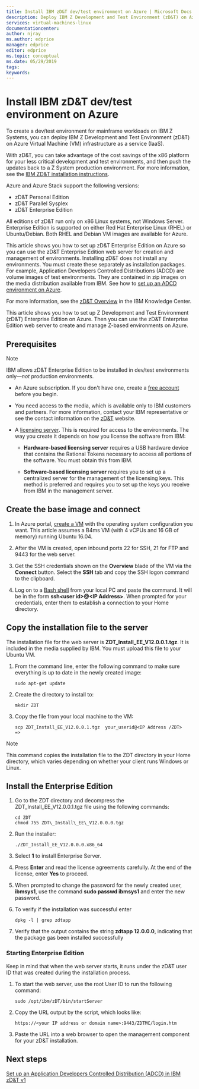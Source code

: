 ```yaml
---
title: Install IBM zD&T dev/test environment on Azure | Microsoft Docs
description: Deploy IBM Z Development and Test Environment (zD&T) on Azure Virtual Machine (VM) infrastructure as a service (IaaS).
services: virtual-machines-linux
documentationcenter:
author: njray
ms.author: edprice
manager: edprice
editor: edprice
ms.topic: conceptual
ms.date: 05/29/2019
tags:
keywords:
---
```


# Install IBM zD&T dev/test environment on Azure

To create a dev/test environment for mainframe workloads on IBM Z Systems, you can deploy IBM Z Development and Test Environment (zD&T) on Azure Virtual Machine (VM) infrastructure as a service (IaaS).

With zD&T, you can take advantage of the cost savings of the x86 platform for your less critical development and test environments, and then push the updates back to a Z System production environment. For more information, see the [IBM ZD&T installation instructions](https://www-01.ibm.com/support/docview.wss?uid=swg24044565#INSTALL).

Azure and Azure Stack support the following versions:

- zD&T Personal Edition
- zD&T Parallel Sysplex
- zD&T Enterprise Edition

All editions of zD&T run only on x86 Linux systems, not Windows Server. Enterprise Edition is supported on either Red Hat Enterprise Linux (RHEL) or Ubuntu/Debian. Both RHEL and Debian VM images are available for Azure.

This article shows you how to set up zD&T Enterprise Edition on Azure so you can use the zD&T Enterprise Edition web server for creation and management of environments. Installing zD&T does not install any environments. You must create these separately as installation packages. For example, Application Developers Controlled Distributions (ADCD) are volume images of test environments. They are contained in zip images on the media distribution available from IBM. See how to [set up an ADCD environment on Azure](demo.md).

For more information, see the [zD&T Overview](https://www.ibm.com/support/knowledgecenter/en/SSTQBD_12.0.0/com.ibm.zdt.overview.gs.doc/topics/c_product_overview.html) in the IBM Knowledge Center.

This article shows you how to set up Z Development and Test Environment (zD&T) Enterprise Edition on Azure. Then you can use the zD&T Enterprise Edition web server to create and manage Z-based environments on Azure.

## Prerequisites

> [!NOTE]
> IBM allows zD&T Enterprise Edition to be installed in dev/test environments only—*not* production environments.

- An Azure subscription. If you don't have one, create a [free account](https://azure.microsoft.com/free/?WT.mc_id=A261C142F) before you begin.

- You need access to the media, which is available only to IBM customers and partners. For more information, contact your IBM representative or see the contact information on the [zD&T](https://www.ibm.com/us-en/marketplace/z-systems-development-test-environment) website.

- A [licensing server](https://www.ibm.com/support/knowledgecenter/en/SSTQBD_12.0.0/com.ibm.zsys.rdt.tools.user.guide.doc/topics/zdt_ee.html). This is required for access to the environments. The way you create it depends on how you license the software from IBM:

     - **Hardware-based licensing server** requires a USB hardware device that contains the Rational Tokens necessary to access all portions of the software. You must obtain this from IBM.

     - **Software-based licensing server** requires you to set up a centralized server for the management of the licensing keys. This method is preferred and requires you to set up the keys you receive from IBM in the management server.

## Create the base image and connect

1. In Azure portal, [create a VM](/azure/virtual-machines/linux/quick-create-portal) with the operating system configuration you want. This article assumes a B4ms VM (with 4 vCPUs and 16 GB of memory) running Ubuntu 16.04.

2. After the VM is created, open inbound ports 22 for SSH, 21 for FTP and 9443 for the web server.

3. Get the SSH credentials shown on the **Overview** blade of the VM via the **Connect** button. Select the **SSH** tab and copy the SSH logon command to the clipboard.

4. Log on to a [Bash shell](/azure/cloud-shell/quickstart) from your local PC and paste the command. It will be in the form **ssh\<user id\>\@\<IP Address\>**. When prompted for your credentials, enter them to establish a connection to your Home directory.

## Copy the installation file to the server

The installation file for the web server is **ZDT\_Install\_EE\_V12.0.0.1.tgz**. It is included in the media supplied by IBM. You must upload this file to your Ubuntu VM.

1. From the command line, enter the following command to make sure everything is up to date in the newly created image:

	```
	sudo apt-get update
	```

2. Create the directory to install to:

	```
    mkdir ZDT
	```

3. Copy the file from your local machine to the VM:

	```
    scp ZDT_Install_EE_V12.0.0.1.tgz  your_userid@<IP Address /ZDT>   =>
	```
	
> [!NOTE]
> This command copies the installation file to the ZDT directory in your Home directory, which varies depending on whether your client runs Windows or Linux.

## Install the Enterprise Edition

1. Go to the ZDT directory and decompress the ZDT\_Install\_EE\_V12.0.0.1.tgz file using the following commands:

	```
	cd ZDT
	chmod 755 ZDT\_Install\_EE\_V12.0.0.0.tgz
	```

2. Run the installer:

	```
	./ZDT_Install_EE_V12.0.0.0.x86_64
	```

3. Select **1** to install Enterprise Server.

4. Press **Enter** and read the license agreements carefully. At the end of the license, enter **Yes** to proceed.

5. When prompted to change the password for the newly created user, **ibmsys1**, use the command **sudo passwd ibmsys1** and enter the new password.

6. To verify if the installation was successful enter

	```
	dpkg -l | grep zdtapp
	```

7. Verify that the output contains the string **zdtapp 12.0.0.0**, indicating that the package gas been installed successfully

### Starting Enterprise Edition

Keep in mind that when the web server starts, it runs under the zD&T user ID that was created during the installation process.

1. To start the web server, use the root User ID to run the following command:

	```
	sudo /opt/ibm/zDT/bin/startServer
	```

2. Copy the URL output by the script, which looks like:

	```
	https://<your IP address or domain name>:9443/ZDTMC/login.htm
	```

3. Paste the URL into a web browser to open the management component for your zD&T installation.

## Next steps

[Set up an Application Developers Controlled Distribution (ADCD) in IBM zD&T v1](./demo.md)
